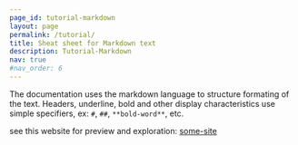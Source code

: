 ```yaml
---
page_id: tutorial-markdown
layout: page
permalink: /tutorial/
title: Sheat sheet for Markdown text
description: Tutorial-Markdown
nav: true
#nav_order: 6
---
```


The documentation uses the markdown language to structure formating of the text. Headers, underline, bold and other display characteristics use simple specifiers, ex: `#`, `##`, `**bold-word**`, etc.

see this website for preview and exploration: [some-site](todo)